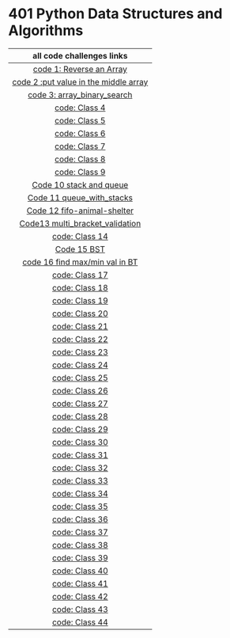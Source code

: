 # 401 Python Data Structures and Algorithms

| all code challenges links      |
| :-----:|
|[code 1: Reverse an Array](https://github.com/fadiHB/data-structures-and-algorithms-python-401d2/tree/array-reverse)|
|[code 2 :put value in the middle array](https://github.com/fadiHB/data-structures-and-algorithms-python-401d2/tree/master/data_structures_and_algorithms/challenges/array_shift)|
|[code 3: array_binary_search](https://github.com/fadiHB/data-structures-and-algorithms-python-401d2/tree/array-binary-search/data_structures_and_algorithms/challenges/array_binary_search)|
|[code: Class 4](class-04)|
|[code: Class 5](class-05)|
|[code: Class 6](class-06)|
|[code: Class 7](class-07)|
|[code: Class 8](class-08)|
|[code: Class 9](class-09)|
|[Code 10 stack and queue](https://github.com/fadiHB/data-structures-and-algorithms-python-401d2/blob/master/data_structures_and_algorithms/data_structures/stacks_and_queues/readme.md)|
|[Code 11 queue_with_stacks](https://github.com/fadiHB/data-structures-and-algorithms-python-401d2/tree/master/data_structures_and_algorithms/data_structures/queue_with_stacks)|
|[Code 12 fifo-animal-shelter](https://github.com/fadiHB/data-structures-and-algorithms-python-401d2/tree/master/data_structures_and_algorithms/data_structures/fifo_animal_shelter)|
|[Code13 multi_bracket_validation ](https://github.com/fadiHB/data-structures-and-algorithms-python-401d2/tree/master/data_structures_and_algorithms/data_structures/multi_bracket_validation)|
|[code: Class 14](class-14)|
|[Code 15 BST](https://github.com/fadiHB/data-structures-and-algorithms-python-401d2/tree/master/data_structures_and_algorithms/data_structures/tree)|
|[code 16 find max/min val in BT](https://github.com/fadiHB/data-structures-and-algorithms-python-401d2/tree/master/data_structures_and_algorithms/data_structures/tree)|
|[code: Class 17](class-17)|
|[code: Class 18](class-18)|
|[code: Class 19](class-19)|
|[code: Class 20](class-20)|
|[code: Class 21](class-21)|
|[code: Class 22](class-22)|
|[code: Class 23](class-23)|
|[code: Class 24](class-24)|
|[code: Class 25](class-25)|
|[code: Class 26](class-26)|
|[code: Class 27](class-27)|
|[code: Class 28](class-28)|
|[code: Class 29](class-29)|
|[code: Class 30](class-30)|
|[code: Class 31](class-31)|
|[code: Class 32](class-32)|
|[code: Class 33](class-33)|
|[code: Class 34](class-34)|
|[code: Class 35](class-35)|
|[code: Class 36](class-36)|
|[code: Class 37](class-37)|
|[code: Class 38](class-38)|
|[code: Class 39](class-39)|
|[code: Class 40](class-40)|
|[code: Class 41](class-41)|
|[code: Class 42](class-42)|
|[code: Class 43](class-43)|
|[code: Class 44](class-44)|
